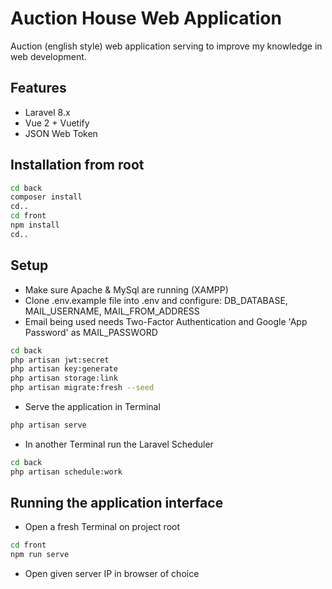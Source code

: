# Auction House Web Application
Auction (english style) web application serving to improve my knowledge in web development.

## Features
- Laravel 8.x
- Vue 2 + Vuetify
- JSON Web Token

## Installation from root
```bash
cd back
composer install
cd..
cd front
npm install
cd..
```

## Setup
- Make sure Apache & MySql are running (XAMPP)
- Clone .env.example file into .env and configure: DB_DATABASE, MAIL_USERNAME, MAIL_FROM_ADDRESS
- Email being used needs Two-Factor Authentication and Google 'App Password' as MAIL_PASSWORD
```bash
cd back
php artisan jwt:secret
php artisan key:generate
php artisan storage:link
php artisan migrate:fresh --seed
```
- Serve the application in Terminal
```bash
php artisan serve
```
- In another Terminal run the Laravel Scheduler
```bash
cd back
php artisan schedule:work
```

## Running the application interface
- Open a fresh Terminal on project root
```bash
cd front
npm run serve
```
- Open given server IP in browser of choice

